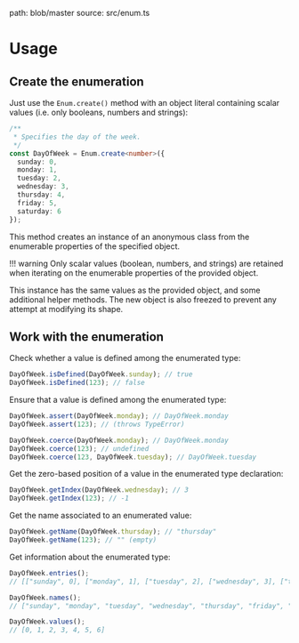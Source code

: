 path: blob/master
source: src/enum.ts

# Usage

## Create the enumeration
Just use the `Enum.create()` method with an object literal containing scalar values (i.e. only booleans, numbers and strings):

```ts
/**
 * Specifies the day of the week.
 */
const DayOfWeek = Enum.create<number>({
  sunday: 0,
  monday: 1,
  tuesday: 2,
  wednesday: 3,
  thursday: 4,
  friday: 5,
  saturday: 6
});
```

This method creates an instance of an anonymous class from the enumerable properties of the specified object.

!!! warning
    Only scalar values (boolean, numbers, and strings) are retained
    when iterating on the enumerable properties of the provided object.

This instance has the same values as the provided object, and some additional helper methods. The new object is also freezed to prevent any attempt at modifying its shape.

## Work with the enumeration
Check whether a value is defined among the enumerated type:

```ts
DayOfWeek.isDefined(DayOfWeek.sunday); // true
DayOfWeek.isDefined(123); // false
```

Ensure that a value is defined among the enumerated type:

```ts
DayOfWeek.assert(DayOfWeek.monday); // DayOfWeek.monday
DayOfWeek.assert(123); // (throws TypeError)

DayOfWeek.coerce(DayOfWeek.monday); // DayOfWeek.monday
DayOfWeek.coerce(123); // undefined
DayOfWeek.coerce(123, DayOfWeek.tuesday); // DayOfWeek.tuesday
```

Get the zero-based position of a value in the enumerated type declaration:

```ts
DayOfWeek.getIndex(DayOfWeek.wednesday); // 3
DayOfWeek.getIndex(123); // -1
```

Get the name associated to an enumerated value:

```ts
DayOfWeek.getName(DayOfWeek.thursday); // "thursday"
DayOfWeek.getName(123); // "" (empty)
```

Get information about the enumerated type:

```ts
DayOfWeek.entries();
// [["sunday", 0], ["monday", 1], ["tuesday", 2], ["wednesday", 3], ["thursday", 4], ["friday", 5], ["saturday", 6]]

DayOfWeek.names();
// ["sunday", "monday", "tuesday", "wednesday", "thursday", "friday", "saturday"]

DayOfWeek.values();
// [0, 1, 2, 3, 4, 5, 6]
```
